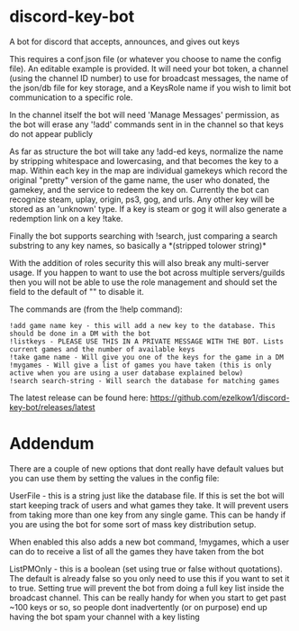 # discord-key-bot
A bot for discord that accepts, announces, and gives out keys

This requires a conf.json file (or whatever you choose to name the config file). An editable example is provided. It will need your bot token, a channel (using the channel ID number) to use for broadcast messages, the name of the json/db file for key storage, and a KeysRole name if you wish to limit bot communication to a specific role.

In the channel itself the bot will need 'Manage Messages' permission, as the bot will erase any '!add' commands sent in in the channel so that keys do not appear publicly

As far as structure the bot will take any !add-ed keys, normalize the name by stripping whitespace and lowercasing, and that becomes the key to a map. Within each key in the map are individual gamekeys which record the original "pretty" version of the game name, the user who donated, the gamekey, and the service to redeem the key on.  Currently the bot can recognize steam, uplay, origin, ps3, gog, and urls. Any other key will be stored as an 'unknown' type.  If  a key is steam or gog it will also generate a redemption link on a key !take.

Finally the bot supports searching with !search, just comparing a search substring to any key names, so basically a \*(stripped tolower string)\*

With the addition of roles security this will also break any multi-server usage. If you happen to want to use the bot across multiple servers/guilds then you will not be able to use the role management and should set the field to the default of "" to disable it.

The commands are (from the !help command):
```
!add game name key - this will add a new key to the database. This should be done in a DM with the bot
!listkeys - PLEASE USE THIS IN A PRIVATE MESSAGE WITH THE BOT. Lists current games and the number of available keys
!take game name - Will give you one of the keys for the game in a DM
!mygames - Will give a list of games you have taken (this is only active when you are using a user database explained below)
!search search-string - Will search the database for matching games
```

The latest release can be found here: https://github.com/ezelkow1/discord-key-bot/releases/latest




# Addendum
There are a couple of new options that dont really have default values but you can use them by setting the values in the config file:

UserFile - this is a string just like the database file. If this is set the bot will start keeping track of users and what games they take. It will prevent users from taking more than one key from any single game. This can be handy if you are using the bot for some sort of mass key distribution setup.

When enabled this also adds a new bot command, !mygames, which a user can do to receive a list of all the games they have taken from the bot

ListPMOnly - this is a boolean (set using true or false without quotations). The default is already false so you only need to use this if you want to set it to true. Setting true will prevent the bot from doing a full key list inside the broadcast channel. This can be really handy for when you start to get past ~100 keys or so, so people dont inadvertently (or on purpose) end up having the bot spam your channel with a key listing
